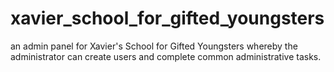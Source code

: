 # xavier_school_for_gifted_youngsters
an admin panel for Xavier's School for Gifted Youngsters whereby the administrator can create users and complete common administrative tasks.

